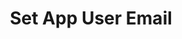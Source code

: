 ---
title: Set App User Email
position: 3.11
description: Set app user's Email.
from_version: 1.7.0
parameters:
  - name: email
    content: App user’s email.
     
content_markdown: |-
  ##### Declaration

  ``` swift
  class func setUserEmail(_ email: String)
  ```
  {: .code-group-start title="Swift" }

  ``` objective_c
  + (void)setUserEmail:(NSString *_Nonnull)email;
  ```
  {: .code-group title="Objective-C" }

  This method updates the `Inapptics.user.email` property with the provided value.

  ##### Example

  ``` swift
  Inapptics.setUserEmail("EMAIL")
  ```
  {: .code-group-start title="Swift" }

  ``` objective_c
  [Inapptics setUserEmail:@"EMAIL"];
  ```
  {: .code-group title="Objective-C" }
---